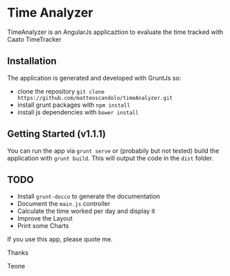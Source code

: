 # Time Analyzer

TimeAnalyzer is an AngularJs applicaztion to evaluate the time tracked with Caato TimeTracker

## Installation

The application is generated and developed with GruntJs so:
- clone the repository `git clone https://github.com/matteoscandolo/timeAnalyzer.git`
- install grunt packages with `npm install`
- install js dependencies with `bower install`

## Getting Started (v1.1.1)

You can run the app via `grunt serve` or (probabily but not tested) build the application with `grunt build`. This will output the code in the `dist` folder.

## TODO

- Install `grunt-docco` to generate the documentation
- Document the `main.js` controller
- Calculate the time worked per day and display it
- Improve the Layout
- Print some Charts

If you use this app, please quote me.

Thanks

Teone
